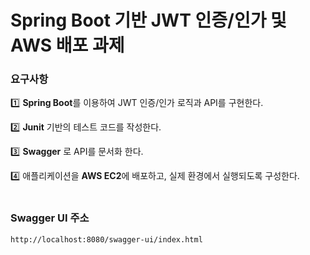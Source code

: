 # Spring Boot 기반 JWT 인증/인가 및 AWS 배포 과제
### 요구사항
1️⃣ **Spring Boot**를 이용하여 JWT 인증/인가 로직과 API를 구현한다.

2️⃣ **Junit** 기반의 테스트 코드를 작성한다.

3️⃣ **Swagger** 로 API를 문서화 한다.

4️⃣ 애플리케이션을 **AWS EC2**에 배포하고, 실제 환경에서 실행되도록 구성한다.
<br><br>

### Swagger UI 주소
```
http://localhost:8080/swagger-ui/index.html
```